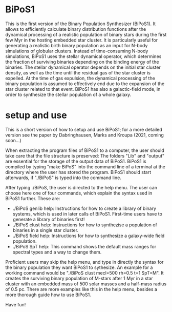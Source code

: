 # BiPoS1
This is the first version of the Binary Population Synthesizer (BiPoS1). It allows to efficiently calculate binary distribution functions after the dynamical processing of a realistic population of binary stars during the first few Myr in the hosting embedded star cluster. It is particularly useful for generating a realistic birth binary population as an input for N-body simulations of globular clusters. Instead of time-consuming N-body simulations, BiPoS1 uses the stellar dynamical operator, which determines the fraction of surviving binaries depending on the binding energy of the binaries. The stellar dynamical operator depends on the initial star cluster density, as well as the time until the residual gas of the star cluster is expelled.  At the time of gas expulsion, the dynamical processing of the binary population is assumed to effectively end due to the expansion of the star cluster related to that event. BiPoS1 has also a galactic-field mode, in order to synthesize the stellar population of a whole galaxy.

# setup and use

This is a short version of how to setup and use BiPoS1; for a more detailed version see the paper by Dabringhausen, Marks and Kroupa (2021, coming soon...)

When extracting the program files of BiPoS1 to a computer, the user should take care that the file structure is preserved: The folders "Lib" and "output" are essential for the storage of the output data of BiPoS1. BiPoS1 is compiled by typing "make BiPoS" into the command line of a terminal at the directory where the user has stored the program. BiPoS1 should start afterwards, if "./BiPoS" is typed into the command line.

After typing ./BiPoS, the user is directed to the help menu. The user can choose here one of four commands, which explain the syntax used in BiPoS1 further. These are:

- ./BiPoS genlib help: Instructions for how to create a library of binary systems, which is used in later calls of BiPoS1. First-time users have to generate a library of binaries first!
- ./BiPoS clust help: Instructions for how to synthezise a population of binaries in a single star cluster.
- ./BiPoS field help: Instructions for how to synthesize a galaxy-wide field population.
- ./BiPoS SpT help: This command shows the default mass ranges for spectral types and a way to change them.

Proficient users may skip the help menu, and type in directly the syntax for the binary population they want BiPoS1 to sythesize. An example for a working command would be "./BiPoS clust mecl=500 rh=0.5 t=1 SpT=M". It creates the surviving binary population of M-stars after 1 Myr in a star cluster with an embedded mass of 500 solar masses and a half-mass radius of 0.5 pc. There are more examples like this in the help menu, besides a more thorough guide how to use BiPoS1.

Have fun!
